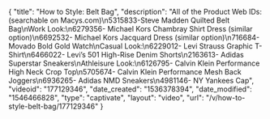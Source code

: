 {
    "title": "How to Style: Belt Bag",
    "description": "All of the Product Web IDs: (searchable on Macys.com)\n5315833-Steve Madden Quilted Belt Bag\nWork Look:\n6279356- Michael Kors Chambray Shirt Dress (similar option)\n6692532- Michael Kors Jacquard Dress (similar option)\n716684- Movado Bold Gold Watch\nCasual Look:\n6229012- Levi Strauss Graphic T-Shirt\n6466022- Levi’s 501 High-Rise Denim Shorts\n2163613- Adidas Superstar Sneakers\nAthleisure Look:\n6126795- Calvin Klein Performance High Neck Crop Top\n5705674- Calvin Klein Performance Mesh Back Joggers\n6936265- Adidas NMD Sneakers\n4981146- NY Yankees Cap",
    "videoid": "177129346",
    "date_created": "1536378394",
    "date_modified": "1546466828",
    "type": "captivate",
    "layout": "video",
    "url": "\/v\/how-to-style-belt-bag\/177129346"
}